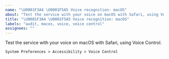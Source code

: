 ```yaml
---
name: "\U0001F3A4 \U0001F5A5 Voice recognition: macOS"
about: "Test the service with your voice on macOS with Safari, using Voice Control."
title: "\U0001F3A4 \U0001F5A5 Voice recognition: macOS"
labels: "audit, macos, voice, voice control"
assignees: ""
---
```

Test the service with your voice on macOS with Safari, using Voice Control.

`System Preferences > Accessibility > Voice Control`
